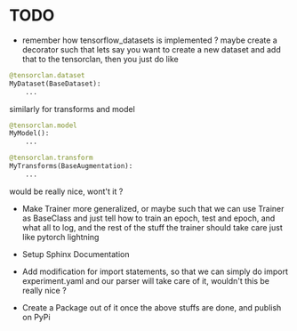 # TODO

- remember how tensorflow_datasets is implemented ? maybe create a decorator such that
lets say you want to create a new dataset and add that to the tensorclan, then you just do like
```python
@tensorclan.dataset
MyDataset(BaseDataset):
    ...
```
similarly for transforms and model
```python
@tensorclan.model
MyModel():
    ...

@tensorclan.transform
MyTransforms(BaseAugmentation):
    ...
```
would be really nice, wont't it ?

- Make Trainer more generalized, or maybe such that we can use Trainer as BaseClass and just tell how
to train an epoch, test and epoch, and what all to log, and the rest of the stuff the trainer should take care
just like pytorch lightning

- Setup Sphinx Documentation

- Add modification for import statements, so that we can simply do import experiment.yaml and our parser will take care
of it, wouldn't this be really nice ?

- Create a Package out of it once the above stuffs are done, and publish on PyPi